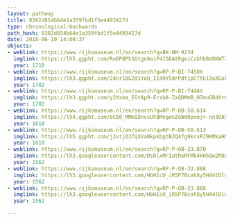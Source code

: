 ```yaml
---
layout: pathway
title: 8382d854b64e1a359fbd1f5e4493427d
type: chronological-backwards
path_hash: 8382d854b64e1a359fbd1f5e4493427d
date: 2018-06-10 14:00:37
objects:
- weblink: https://www.rijksmuseum.nl/en/search?q=BK-NM-9234
  imglink: https://lh5.ggpht.com/Ru6P8Ph1Gtgo9aiP4156AtRgeiCzbhbBd0KWTZ1h7RV6Fsp1QLJ3sg2Q7XD_vnsK18QfFB5WgD_0zPb2JZ5SkXid0KQ=s200
  year: 1710
- weblink: https://www.rijksmuseum.nl/en/search?q=RP-P-BI-7450X
  imglink: https://lh3.ggpht.com/24cr18GZd1YoQ_I149Y5drPdt1pCTtk13uXGok_X3NsKu5dqdbbiYr98KkyeYezaJ3ntJsOSZgsNMC9Y2hNQmEsbs7o=s200
  year: 1702
- weblink: https://www.rijksmuseum.nl/en/search?q=RP-P-BI-7448X
  imglink: https://lh3.ggpht.com/y2Xxoa_EGtAp9-ErxbA-ZxQDMmB_H7muGBdXrObXVVS2NELyvvQY0yAcWKxlEBSumJE4yBYXjpEsgVuoOoJp-gCTUA2G=s200
  year: 1702
- weblink: https://www.rijksmuseum.nl/en/search?q=RP-P-OB-50.614
  imglink: https://lh4.ggpht.com/bC60_MMmI8nvsUFBMngenZoWd0pnmjr-nn3OAS67_DXZyyhrW7Nc0o4qn2lN_zd-Dbs4MynYrXjNsnQXToMB4As3CJCH=s200
  year: 1618
- weblink: https://www.rijksmuseum.nl/en/search?q=RP-P-OB-50.613
  imglink: https://lh5.ggpht.com/jJvtjOJfqXVaNkpkbgtBJQ4fg9krxRJ9KMkaHNWu-6lhgl3w61zJWeKV83y_o1rCMhR5ORiYi47Rf6NJxpAomQNncGs=s200
  year: 1618
- weblink: https://www.rijksmuseum.nl/en/search?q=RP-P-OB-33.870
  imglink: https://lh3.googleusercontent.com/DsblxMrIutReRFMk4kH5Qw2M8gxks0utaVcwqCBtmLMsOvCY7X8BZAZMPw7EKPFf0EyqX20UnsbhWfwtiviUld2ipg=s200
  year: 1562
- weblink: https://www.rijksmuseum.nl/en/search?q=RP-P-OB-33.868
  imglink: https://lh3.googleusercontent.com/HbHIcU_iR5P7Bcat8y5H44tDlnbTYT7xBw_L-VXKS9brEax-pdKIl7lJD60IvWQLj0KgJHGQ9ulrX4g-wLEnsKW3JQ=s200
  year: 1562
- weblink: https://www.rijksmuseum.nl/en/search?q=RP-P-OB-33.868
  imglink: https://lh3.googleusercontent.com/HbHIcU_iR5P7Bcat8y5H44tDlnbTYT7xBw_L-VXKS9brEax-pdKIl7lJD60IvWQLj0KgJHGQ9ulrX4g-wLEnsKW3JQ=s200
  year: 1562

---
```

